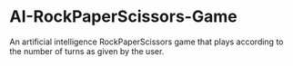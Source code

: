 # AI-RockPaperScissors-Game
An artificial intelligence RockPaperScissors game that plays according to the number of turns as given by the user.
